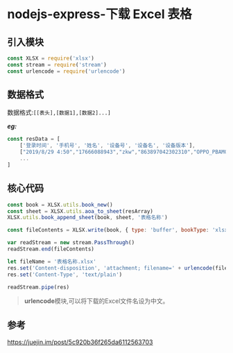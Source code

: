 # nodejs-express-下载 Excel 表格

## 引入模块

```javascript
const XLSX = require('xlsx')
const stream = require('stream')
const urlencode = require('urlencode')
```

## 数据格式

数据格式:`[[表头],[数据1],[数据2]...]`

**_eg:_**

```javascript
const resData = [
    ['登录时间', '手机号', '姓名', '设备号', '设备名', '设备版本'],
    ["2019/8/29 4:50","17666088943","zkw","863897042302310","OPPO_PBAM00","Android_8.1.0"],
    ...
]
```

## 核心代码

```javascript
const book = XLSX.utils.book_new()
const sheet = XLSX.utils.aoa_to_sheet(resArray)
XLSX.utils.book_append_sheet(book, sheet, '表格名称')

const fileContents = XLSX.write(book, { type: 'buffer', bookType: 'xlsx', bookSST: false })

var readStream = new stream.PassThrough()
readStream.end(fileContents)

let fileName = '表格名称.xlsx'
res.set('Content-disposition', 'attachment; filename=' + urlencode(fileName))
res.set('Content-Type', 'text/plain')

readStream.pipe(res)
```

> **urlencode**模块,可以将下载的Excel文件名设为中文。

## 参考

https://juejin.im/post/5c920b36f265da6112563703
